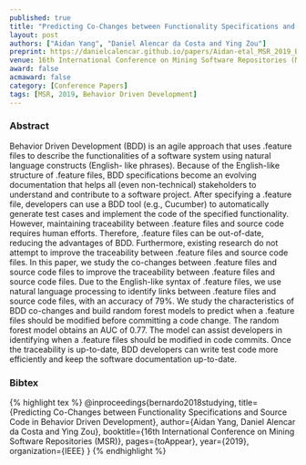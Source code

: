 ```yaml
---
published: true
title: "Predicting Co-Changes between Functionality Specifications and Source Code in Behavior Driven Development"
layout: post
authors: ["Aidan Yang", "Daniel Alencar da Costa and Ying Zou"]
preprint: https://danielcalencar.github.io/papers/Aidan-etal_MSR_2019_BDD.pdf
venue: 16th International Conference on Mining Software Repositories (MSR) 
award: false
acmaward: false
category: [Conference Papers]
tags: [MSR, 2019, Behavior Driven Development]
---   
```


### Abstract 

Behavior Driven Development (BDD) is an agile approach that uses .feature files
to describe the functionalities of a software system using natural language
constructs (English- like phrases). Because of the English-like structure of
.feature files, BDD specifications become an evolving documentation that helps
all (even non-technical) stakeholders to understand and contribute to a
software project. After specifying a .feature file, developers can use a BDD
tool (e.g., Cucumber) to automatically generate test cases and implement the
code of the specified functionality. However, maintaining traceability between
.feature files and source code requires human efforts. Therefore, .feature
files can be out-of-date, reducing the advantages of BDD. Furthermore, existing
research do not attempt to improve the traceability between .feature files and
source code files. In this paper, we study the co-changes between .feature
files and source code files to improve the traceability between .feature files
and source code files. Due to the English-like syntax of .feature files, we use
natural language processing to identify links between .feature files and source
code files, with an accuracy of 79%. We study the characteristics of BDD
co-changes and build random forest models to predict when a .feature files
should be modified before committing a code change.  The random forest model
obtains an AUC of 0.77. The model can assist developers in identifying when a
.feature files should be modified in code commits. Once the traceability is
up-to-date, BDD developers can write test code more efficiently and keep the
software documentation up-to-date.

### Bibtex 

{% highlight tex %}
@inproceedings{bernardo2018studying,
  title={Predicting Co-Changes between Functionality Specifications and Source Code in Behavior Driven Development},
  author={Aidan Yang, Daniel Alencar da Costa and Ying Zou},
  booktitle={16th International Conference on Mining Software Repositories (MSR)},
  pages={toAppear},
  year={2019},
  organization={IEEE}
}
{% endhighlight %}


